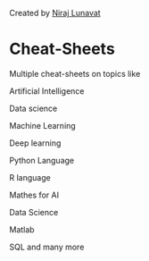 Created by [Niraj Lunavat](https://www.linkedin.com/in/niraj-lunavat-41581699/)
# Cheat-Sheets
Multiple cheat-sheets on topics like

Artificial Intelligence

Data science 

Machine Learning 

Deep learning

Python Language

R language 

Mathes for AI

Data Science

Matlab

SQL and many more
